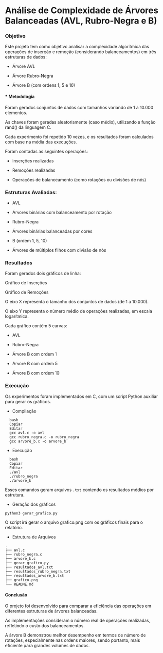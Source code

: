 # Análise de Complexidade de Árvores Balanceadas (AVL, Rubro-Negra e B)
### Objetivo
Este projeto tem como objetivo analisar a complexidade algorítmica das operações de inserção e remoção (considerando balanceamentos) em três estruturas de dados:

* Árvore AVL

* Árvore Rubro-Negra

* Árvore B (com ordens 1, 5 e 10)

#### * Metodologia
Foram gerados conjuntos de dados com tamanhos variando de 1 a 10.000 elementos.

As chaves foram geradas aleatoriamente (caso médio), utilizando a função rand() da linguagem C.

Cada experimento foi repetido 10 vezes, e os resultados foram calculados com base na média das execuções.

Foram contadas as seguintes operações:

* Inserções realizadas

* Remoções realizadas

* Operações de balanceamento (como rotações ou divisões de nós)

### Estruturas Avaliadas:
* AVL
- Árvores binárias com balanceamento por rotação
* Rubro-Negra
- Árvores binárias balanceadas por cores
* B (ordem 1, 5, 10)
- Árvores de múltiplos filhos com divisão de nós

### Resultados
Foram gerados dois gráficos de linha:

Gráfico de Inserções

Gráfico de Remoções

O eixo X representa o tamanho dos conjuntos de dados (de 1 a 10.000).

O eixo Y representa o número médio de operações realizadas, em escala logarítmica.

Cada gráfico contém 5 curvas:

- AVL

- Rubro-Negra

- Árvore B com ordem 1

- Árvore B com ordem 5

- Árvore B com ordem 10

### Execução
Os experimentos foram implementados em C, com um script Python auxiliar para gerar os gráficos.

* Compilação
```
  bash
  Copiar
  Editar
  gcc avl.c -o avl
  gcc rubro_negra.c -o rubro_negra
  gcc arvore_b.c -o arvore_b
```

* Execução
``` 
  bash
  Copiar
  Editar
  ./avl
  ./rubro_negra
  ./arvore_b
``` 
Esses comandos geram arquivos `.txt` contendo os resultados médios por estrutura.

* Geração dos gráficos
```
python3 gerar_grafico.py
```

O script irá gerar o arquivo grafico.png com os gráficos finais para o relatório.

* Estrutura de Arquivos
```
.
├── avl.c
├── rubro_negra.c
├── arvore_b.c
├── gerar_grafico.py
├── resultados_avl.txt
├── resultados_rubro_negra.txt
├── resultados_arvore_b.txt
├── grafico.png
└── README.md
```

#### Conclusão
O projeto foi desenvolvido para comparar a eficiência das operações em diferentes estruturas de árvores balanceadas.

As implementações consideram o número real de operações realizadas, refletindo o custo dos balanceamentos.

A árvore B demonstrou melhor desempenho em termos de número de rotações, especialmente nas ordens maiores, sendo portanto, mais eficiente para grandes volumes de dados.
